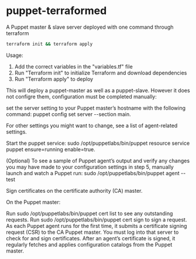 # puppet-terraformed

A Puppet master & slave server deployed with one command through terraform 

```bash
terraform init && terraform apply
```

Usage:

1) Add the correct variables in the "variables.tf" file
2) Run "Terraform init" to initialize Terraform and download dependencies
3) Run "Terraform apply" to deploy


This will deploy a puppet-master as well as a puppet-slave. However it does not configre them, configuration must be completed manually:

set the server setting to your Puppet master’s hostname with the following command: puppet config set server <MASTER FDQN> --section main.

For other settings you might want to change, see a list of agent-related settings.

Start the puppet service: sudo /opt/puppetlabs/bin/puppet resource service puppet ensure=running enable=true.

(Optional) To see a sample of Puppet agent’s output and verify any changes you may have made to your configuration settings in step 5, manually launch and watch a Puppet run: sudo /opt/puppetlabs/bin/puppet agent --test

Sign certificates on the certificate authority (CA) master.

On the Puppet master:

Run sudo /opt/puppetlabs/bin/puppet cert list to see any outstanding requests.
Run sudo /opt/puppetlabs/bin/puppet cert sign <NAME> to sign a request.
As each Puppet agent runs for the first time, it submits a certificate signing request (CSR) to the CA Puppet master. You must log into that server to check for and sign certificates. After an agent’s certificate is signed, it regularly fetches and applies configuration catalogs from the Puppet master.